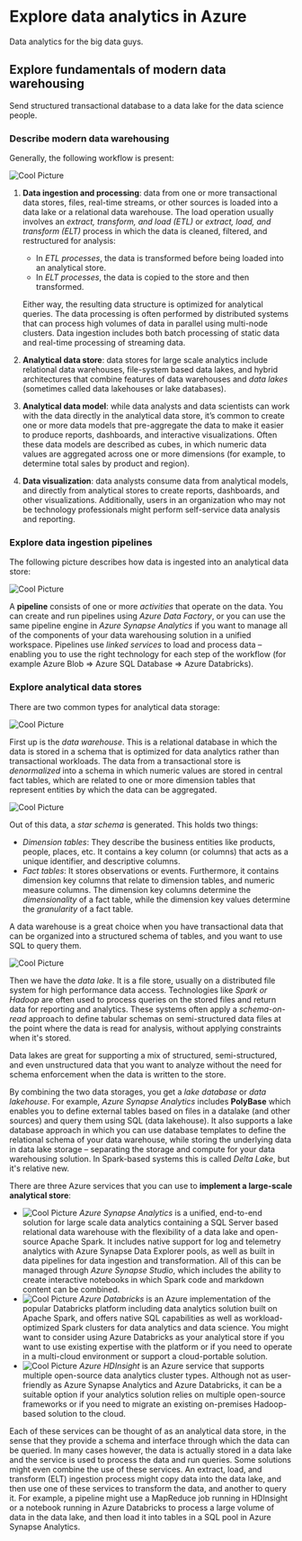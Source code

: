 # Explore data analytics in Azure

Data analytics for the big data guys.

## Explore fundamentals of modern data warehousing

Send structured transactional database to a data lake for the data science people.

### Describe modern data warehousing

Generally, the following workflow is present:

![Cool Picture](Pictures/modern-data-warehousing.png)

1. **Data ingestion and processing**: data from one or more transactional data stores, files, real-time streams, or other sources is loaded into a data lake or a relational data warehouse. The load operation usually involves an *extract, transform, and load (ETL)* or *extract, load, and transform (ELT)* process in which the data is cleaned, filtered, and restructured for analysis:
   - In *ETL processes*, the data is transformed before being loaded into an analytical store.
   - In *ELT processes*, the data is copied to the store and then transformed.

    Either way, the resulting data structure is optimized for analytical queries. The data processing is often performed by distributed systems that can process high volumes of data in parallel using multi-node clusters. Data ingestion includes both batch processing of static data and real-time processing of streaming data.
2. **Analytical data store**: data stores for large scale analytics include relational data warehouses, file-system based data lakes, and hybrid architectures that combine features of data warehouses and *data lakes* (sometimes called data lakehouses or lake databases).
3. **Analytical data model**: while data analysts and data scientists can work with the data directly in the analytical data store, it’s common to create one or more data models that pre-aggregate the data to make it easier to produce reports, dashboards, and interactive visualizations. Often these data models are described as cubes, in which numeric data values are aggregated across one or more dimensions (for example, to determine total sales by product and region).
4. **Data visualization**: data analysts consume data from analytical models, and directly from analytical stores to create reports, dashboards, and other visualizations. Additionally, users in an organization who may not be technology professionals might perform self-service data analysis and reporting.

### Explore data ingestion pipelines

The following picture describes how data is ingested into an analytical data store:

![Cool Picture](Pictures/pipeline.png)

A **pipeline** consists of one or more *activities* that operate on the data. You can create and run pipelines using *Azure Data Factory*, or you can use the same pipeline engine in *Azure Synapse Analytics* if you want to manage all of the components of your data warehousing solution in a unified workspace. Pipelines use *linked services* to load and process data – enabling you to use the right technology for each step of the workflow (for example Azure Blob => Azure SQL Database => Azure Databricks).

### Explore analytical data stores

There are two common types for analytical data storage:

![Cool Picture](Pictures/data-warehouse.png)

First up is the *data warehouse*. This is a relational database in which the data is stored in a schema that is optimized for data analytics rather than transactional workloads. The data from a transactional store is *denormalized* into a schema in which numeric values are stored in central fact tables, which are related to one or more dimension tables that represent entities by which the data can be aggregated.

![Cool Picture](Pictures/star-schema-example1.png)

Out of this data, a *star schema* is generated. This holds two things:

- *Dimension tables*: They describe the business entities like products, people, places, etc. It contains a key column (or columns) that acts as a unique identifier, and descriptive columns.
- *Fact tables*: It stores observations or events. Furthermore, it contains dimension key columns that relate to dimension tables, and numeric measure columns. The dimension key columns determine the *dimensionality* of a fact table, while the dimension key values determine the *granularity* of a fact table.

A data warehouse is a great choice when you have transactional data that can be organized into a structured schema of tables, and you want to use SQL to query them.

![Cool Picture](Pictures/data-lake.png)

Then we have the *data lake*. It is a file store, usually on a distributed file system for high performance data access. Technologies like *Spark or Hadoop* are often used to process queries on the stored files and return data for reporting and analytics. These systems often apply a *schema-on-read* approach to define tabular schemas on semi-structured data files at the point where the data is read for analysis, without applying constraints when it's stored.

Data lakes are great for supporting a mix of structured, semi-structured, and even unstructured data that you want to analyze without the need for schema enforcement when the data is written to the store.

By combining the two data storages, you get a *lake database* or *data lakehouse*. For example, *Azure Synapse Analytics* includes **PolyBase** which enables you to define external tables based on files in a datalake (and other sources) and query them using SQL (data lakehouse). It also supports a lake database approach in which you can use database templates to define the relational schema of your data warehouse, while storing the underlying data in data lake storage – separating the storage and compute for your data warehousing solution. In Spark-based systems this is called *Delta Lake*, but it's relative new.

There are three Azure services that you can use to **implement a large-scale analytical store**:

- ![Cool Picture](Pictures/azure-synapse.png) *Azure Synapse Analytics* is a unified, end-to-end solution for large scale data analytics containing a SQL Server based relational data warehouse with the flexibility of a data lake and open-source Apache Spark. It includes native support for log and telemetry analytics with Azure Synapse Data Explorer pools, as well as built in data pipelines for data ingestion and transformation. All of this can be managed through *Azure Synapse Studio*, which includes the ability to create interactive notebooks in which Spark code and markdown content can be combined.
- ![Cool Picture](Pictures/azure-databricks.png) *Azure Databricks* is an Azure implementation of the popular Databricks platform including data analytics solution built on Apache Spark, and offers native SQL capabilities as well as workload-optimized Spark clusters for data analytics and data science. You might want to consider using Azure Databricks as your analytical store if you want to use existing expertise with the platform or if you need to operate in a multi-cloud environment or support a cloud-portable solution.
- ![Cool Picture](Pictures/hdinsight.png) *Azure HDInsight* is an Azure service that supports multiple open-source data analytics cluster types. Although not as user-friendly as Azure Synapse Analytics and Azure Databricks, it can be a suitable option if your analytics solution relies on multiple open-source frameworks or if you need to migrate an existing on-premises Hadoop-based solution to the cloud.

Each of these services can be thought of as an analytical data store, in the sense that they provide a schema and interface through which the data can be queried. In many cases however, the data is actually stored in a data lake and the service is used to process the data and run queries. Some solutions might even combine the use of these services. An extract, load, and transform (ELT) ingestion process might copy data into the data lake, and then use one of these services to transform the data, and another to query it. For example, a pipeline might use a MapReduce job running in HDInsight or a notebook running in Azure Databricks to process a large volume of data in the data lake, and then load it into tables in a SQL pool in Azure Synapse Analytics.
